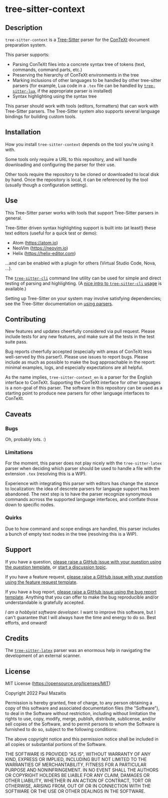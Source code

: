 # tree-sitter-context

## Description

`tree-sitter-context` is a [Tree-Sitter](https://tree-sitter.github.io/tree-sitter/) parser for the [ConTeXt](https://www.contextgarden.net) document preparation system.

This parser supports:

- Parsing ConTeXt files into a concrete syntax tree of tokens (text, commands, command parts, etc.)
- Preserving the hierarchy of ConTeXt environments in the tree
- Marking inclusions of other languages to be handled by other tree-sitter parsers (for example, Lua code in a `.tex` file can be handled by [`tree-sitter-lua`](https://github.com/Azganoth/tree-sitter-lua), if the appropriate parser is installed)
- Syntax highlighting using the syntax tree

This parser should work with tools (editors, formatters) that can work with Tree-Sitter parsers. The Tree-Sitter system also supports several language bindings for building custom tools.

## Installation

How you install `tree-sitter-context` depends on the tool you're using it with.

Some tools only require a URL to this repository, and will handle downloading and configuring the parser for their use.

Other tools require the repository to be cloned or downloaded to local disk by hand. Once the repository is local, it can be referenced by the tool (usually though a configuration setting).

## Use

This Tree-Sitter parser works with tools that support Tree-Sitter parsers in general.

Tree-Sitter driven syntax highlighting support is built into (at least!) these text editors (useful for a quick test or demo):

- Atom (https://atom.io)
- NeoVim (https://neovim.io)
- Helix (https://helix-editor.com)

...and can be enabled with a plugin for others (Virtual Studio Code, Nova, ...).

The [`tree-sitter-cli`](https://github.com/tree-sitter/tree-sitter/blob/master/cli/README.md) command line utility can be used for simple and direct testing of parsing and highlighting. (A [nice intro to `tree-sitter-cli` usage](https://dcreager.net/tree-sitter/getting-started/) is available.)

Setting up Tree-Sitter on your system may involve satisfying dependencies; see the Tree-Sitter documentation on [using parsers](https://tree-sitter.github.io/tree-sitter/using-parsers).

## Contributing

New features and updates cheerfully considered via pull request. Please include tests for any new features, and make sure all the tests in the test suite pass.

Bug reports cheerfully accepted (especially with areas of ConTeXt less well-served by this parser!). Please use issues to report bugs. Please include as much as possible to make the bug approachable in the report: minimal examples, logs, and especially expectations are all helpful.

As the name implies, `tree-sitter-context_en` is a parser for the English interface to ConTeXt. Supporting the ConTeXt interface for other languages is a non-goal of this parser. The software in this repository can be used as a starting point to produce new parsers for other language interfaces to ConTeXt.

## Caveats

### Bugs

Oh, probably lots. :)

### Limitations

For the moment, this parser does not play nicely with the `tree-sitter-latex` parser when deciding which parser should be used to handle a file with the extension `.tex` (resolving this is a WIP).

Experience with integrating this parser with editors has change the stance to localization: the idea of descrete parsers for langauge support has been abandoned. The next step is to have the parser recognize synonymous commands acrross the supported language interfaces, and conflate those down to specific nodes. 

### Quirks

Due to how command and scope endings are handled, this parser includes a bunch of empty text nodes in the tree (resolving this is a WIP).

## Support

If you have a question, [please raise a GitHub issue with your question using the question template](https://github.com/pmazaitis/tree-sitter-context_en/issues/new?assignees=&labels=&template=question.md&title=), or [start a discussion topic](https://github.com/pmazaitis/tree-sitter-context_en/discussions).

If you have a feature request, [please raise a GitHub issue with your question using the feature request template](https://github.com/pmazaitis/tree-sitter-context_en/issues/new?assignees=&labels=&template=feature_request.md&title=).

If you have a bug report, [please raise a GitHub issue using the bug report template](https://github.com/pmazaitis/tree-sitter-context_en/issues/new?assignees=&labels=&template=bug_report.md&title=). Anything that you can offer to make the bug reproducible and/or understandable is gratefully accepted.

_I am a hobbyist software developer._ I want to improve this software, but I can't guarantee that I will always have the time and energy to do so. Best efforts, and onward!

## Credits

The [`tree-sitter-latex`](https://github.com/latex-lsp/tree-sitter-latex) parser was an enormous help in navigating the development of an external scanner.

## License

MIT License (https://opensource.org/licenses/MIT)

Copyright 2022 Paul Mazaitis

Permission is hereby granted, free of charge, to any person obtaining a copy of this software and associated documentation files (the "Software"), to deal in the Software without restriction, including without limitation the rights to use, copy, modify, merge, publish, distribute, sublicense, and/or sell copies of the Software, and to permit persons to whom the Software is furnished to do so, subject to the following conditions:

The above copyright notice and this permission notice shall be included in all copies or substantial portions of the Software.

THE SOFTWARE IS PROVIDED "AS IS", WITHOUT WARRANTY OF ANY KIND, EXPRESS OR IMPLIED, INCLUDING BUT NOT LIMITED TO THE WARRANTIES OF MERCHANTABILITY, FITNESS FOR A PARTICULAR PURPOSE AND NONINFRINGEMENT. IN NO EVENT SHALL THE AUTHORS OR COPYRIGHT HOLDERS BE LIABLE FOR ANY CLAIM, DAMAGES OR OTHER LIABILITY, WHETHER IN AN ACTION OF CONTRACT, TORT OR OTHERWISE, ARISING FROM, OUT OF OR IN CONNECTION WITH THE SOFTWARE OR THE USE OR OTHER DEALINGS IN THE SOFTWARE.
